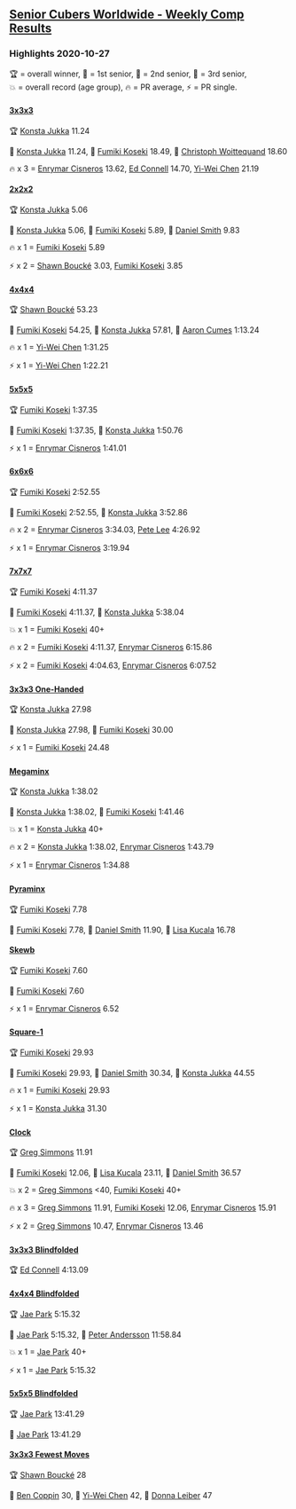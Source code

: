 <style>table {white-space: nowrap;}</style>
<link rel="stylesheet" type="text/css" href="/scw-comp/css/flags.css" />

## [Senior Cubers Worldwide - Weekly Comp Results](/scw-comp/results/)
### Highlights 2020-10-27

<span style="white-space: nowrap;">🏆 = overall winner</span>, <span style="white-space: nowrap;">🥇 = 1st senior</span>, <span style="white-space: nowrap;">🥈 = 2nd senior</span>, <span style="white-space: nowrap;">🥉 = 3rd senior</span>, <span style="white-space: nowrap;">💥 = overall record (age group)</span>, <span style="white-space: nowrap;">🔥 = PR average</span>, <span style="white-space: nowrap;">⚡ = PR single</span>.

#### [3x3x3](333.md)

<span style="white-space: nowrap;">🏆 [Konsta Jukka](../../persons/konsta_jukka/333.md) 11.24</span>

<span style="white-space: nowrap;">🥇 [Konsta Jukka](../../persons/konsta_jukka/333.md) 11.24</span>, <span style="white-space: nowrap;">🥈 [Fumiki Koseki](../../persons/fumiki_koseki/333.md) 18.49</span>, <span style="white-space: nowrap;">🥉 [Christoph Woittequand](../../persons/christoph_woittequand/333.md) 18.60</span>

🔥 x 3 = <span style="white-space: nowrap;">[Enrymar Cisneros](../../persons/enrymar_cisneros/333.md) 13.62</span>, <span style="white-space: nowrap;">[Ed Connell](../../persons/ed_connell/333.md) 14.70</span>, <span style="white-space: nowrap;">[Yi-Wei Chen](../../persons/yi_wei_chen/333.md) 21.19</span>

#### [2x2x2](222.md)

<span style="white-space: nowrap;">🏆 [Konsta Jukka](../../persons/konsta_jukka/222.md) 5.06</span>

<span style="white-space: nowrap;">🥇 [Konsta Jukka](../../persons/konsta_jukka/222.md) 5.06</span>, <span style="white-space: nowrap;">🥈 [Fumiki Koseki](../../persons/fumiki_koseki/222.md) 5.89</span>, <span style="white-space: nowrap;">🥉 [Daniel Smith](../../persons/daniel_smith/222.md) 9.83</span>

🔥 x 1 = <span style="white-space: nowrap;">[Fumiki Koseki](../../persons/fumiki_koseki/222.md) 5.89</span>

⚡ x 2 = <span style="white-space: nowrap;">[Shawn Boucké](../../persons/shawn_boucke/222.md) 3.03</span>, <span style="white-space: nowrap;">[Fumiki Koseki](../../persons/fumiki_koseki/222.md) 3.85</span>

#### [4x4x4](444.md)

<span style="white-space: nowrap;">🏆 [Shawn Boucké](../../persons/shawn_boucke/444.md) 53.23</span>

<span style="white-space: nowrap;">🥇 [Fumiki Koseki](../../persons/fumiki_koseki/444.md) 54.25</span>, <span style="white-space: nowrap;">🥈 [Konsta Jukka](../../persons/konsta_jukka/444.md) 57.81</span>, <span style="white-space: nowrap;">🥉 [Aaron Cumes](../../persons/aaron_cumes/444.md) 1:13.24</span>

🔥 x 1 = <span style="white-space: nowrap;">[Yi-Wei Chen](../../persons/yi_wei_chen/444.md) 1:31.25</span>

⚡ x 1 = <span style="white-space: nowrap;">[Yi-Wei Chen](../../persons/yi_wei_chen/444.md) 1:22.21</span>

#### [5x5x5](555.md)

<span style="white-space: nowrap;">🏆 [Fumiki Koseki](../../persons/fumiki_koseki/555.md) 1:37.35</span>

<span style="white-space: nowrap;">🥇 [Fumiki Koseki](../../persons/fumiki_koseki/555.md) 1:37.35</span>, <span style="white-space: nowrap;">🥈 [Konsta Jukka](../../persons/konsta_jukka/555.md) 1:50.76</span>

⚡ x 1 = <span style="white-space: nowrap;">[Enrymar Cisneros](../../persons/enrymar_cisneros/555.md) 1:41.01</span>

#### [6x6x6](666.md)

<span style="white-space: nowrap;">🏆 [Fumiki Koseki](../../persons/fumiki_koseki/666.md) 2:52.55</span>

<span style="white-space: nowrap;">🥇 [Fumiki Koseki](../../persons/fumiki_koseki/666.md) 2:52.55</span>, <span style="white-space: nowrap;">🥈 [Konsta Jukka](../../persons/konsta_jukka/666.md) 3:52.86</span>

🔥 x 2 = <span style="white-space: nowrap;">[Enrymar Cisneros](../../persons/enrymar_cisneros/666.md) 3:34.03</span>, <span style="white-space: nowrap;">[Pete Lee](../../persons/pete_lee/666.md) 4:26.92</span>

⚡ x 1 = <span style="white-space: nowrap;">[Enrymar Cisneros](../../persons/enrymar_cisneros/666.md) 3:19.94</span>

#### [7x7x7](777.md)

<span style="white-space: nowrap;">🏆 [Fumiki Koseki](../../persons/fumiki_koseki/777.md) 4:11.37</span>

<span style="white-space: nowrap;">🥇 [Fumiki Koseki](../../persons/fumiki_koseki/777.md) 4:11.37</span>, <span style="white-space: nowrap;">🥈 [Konsta Jukka](../../persons/konsta_jukka/777.md) 5:38.04</span>

💥 x 1 = <span style="white-space: nowrap;">[Fumiki Koseki](../../persons/fumiki_koseki/777.md) 40+</span>

🔥 x 2 = <span style="white-space: nowrap;">[Fumiki Koseki](../../persons/fumiki_koseki/777.md) 4:11.37</span>, <span style="white-space: nowrap;">[Enrymar Cisneros](../../persons/enrymar_cisneros/777.md) 6:15.86</span>

⚡ x 2 = <span style="white-space: nowrap;">[Fumiki Koseki](../../persons/fumiki_koseki/777.md) 4:04.63</span>, <span style="white-space: nowrap;">[Enrymar Cisneros](../../persons/enrymar_cisneros/777.md) 6:07.52</span>

#### [3x3x3 One-Handed](333oh.md)

<span style="white-space: nowrap;">🏆 [Konsta Jukka](../../persons/konsta_jukka/333oh.md) 27.98</span>

<span style="white-space: nowrap;">🥇 [Konsta Jukka](../../persons/konsta_jukka/333oh.md) 27.98</span>, <span style="white-space: nowrap;">🥈 [Fumiki Koseki](../../persons/fumiki_koseki/333oh.md) 30.00</span>

⚡ x 1 = <span style="white-space: nowrap;">[Fumiki Koseki](../../persons/fumiki_koseki/333oh.md) 24.48</span>

#### [Megaminx](minx.md)

<span style="white-space: nowrap;">🏆 [Konsta Jukka](../../persons/konsta_jukka/minx.md) 1:38.02</span>

<span style="white-space: nowrap;">🥇 [Konsta Jukka](../../persons/konsta_jukka/minx.md) 1:38.02</span>, <span style="white-space: nowrap;">🥈 [Fumiki Koseki](../../persons/fumiki_koseki/minx.md) 1:41.46</span>

💥 x 1 = <span style="white-space: nowrap;">[Konsta Jukka](../../persons/konsta_jukka/minx.md) 40+</span>

🔥 x 2 = <span style="white-space: nowrap;">[Konsta Jukka](../../persons/konsta_jukka/minx.md) 1:38.02</span>, <span style="white-space: nowrap;">[Enrymar Cisneros](../../persons/enrymar_cisneros/minx.md) 1:43.79</span>

⚡ x 1 = <span style="white-space: nowrap;">[Enrymar Cisneros](../../persons/enrymar_cisneros/minx.md) 1:34.88</span>

#### [Pyraminx](pyram.md)

<span style="white-space: nowrap;">🏆 [Fumiki Koseki](../../persons/fumiki_koseki/pyram.md) 7.78</span>

<span style="white-space: nowrap;">🥇 [Fumiki Koseki](../../persons/fumiki_koseki/pyram.md) 7.78</span>, <span style="white-space: nowrap;">🥈 [Daniel Smith](../../persons/daniel_smith/pyram.md) 11.90</span>, <span style="white-space: nowrap;">🥉 [Lisa Kucala](../../persons/lisa_kucala/pyram.md) 16.78</span>

#### [Skewb](skewb.md)

<span style="white-space: nowrap;">🏆 [Fumiki Koseki](../../persons/fumiki_koseki/skewb.md) 7.60</span>

<span style="white-space: nowrap;">🥇 [Fumiki Koseki](../../persons/fumiki_koseki/skewb.md) 7.60</span>

⚡ x 1 = <span style="white-space: nowrap;">[Enrymar Cisneros](../../persons/enrymar_cisneros/skewb.md) 6.52</span>

#### [Square-1](sq1.md)

<span style="white-space: nowrap;">🏆 [Fumiki Koseki](../../persons/fumiki_koseki/sq1.md) 29.93</span>

<span style="white-space: nowrap;">🥇 [Fumiki Koseki](../../persons/fumiki_koseki/sq1.md) 29.93</span>, <span style="white-space: nowrap;">🥈 [Daniel Smith](../../persons/daniel_smith/sq1.md) 30.34</span>, <span style="white-space: nowrap;">🥉 [Konsta Jukka](../../persons/konsta_jukka/sq1.md) 44.55</span>

🔥 x 1 = <span style="white-space: nowrap;">[Fumiki Koseki](../../persons/fumiki_koseki/sq1.md) 29.93</span>

⚡ x 1 = <span style="white-space: nowrap;">[Konsta Jukka](../../persons/konsta_jukka/sq1.md) 31.30</span>

#### [Clock](clock.md)

<span style="white-space: nowrap;">🏆 [Greg Simmons](../../persons/greg_simmons/clock.md) 11.91</span>

<span style="white-space: nowrap;">🥇 [Fumiki Koseki](../../persons/fumiki_koseki/clock.md) 12.06</span>, <span style="white-space: nowrap;">🥈 [Lisa Kucala](../../persons/lisa_kucala/clock.md) 23.11</span>, <span style="white-space: nowrap;">🥉 [Daniel Smith](../../persons/daniel_smith/clock.md) 36.57</span>

💥 x 2 = <span style="white-space: nowrap;">[Greg Simmons](../../persons/greg_simmons/clock.md) <40</span>, <span style="white-space: nowrap;">[Fumiki Koseki](../../persons/fumiki_koseki/clock.md) 40+</span>

🔥 x 3 = <span style="white-space: nowrap;">[Greg Simmons](../../persons/greg_simmons/clock.md) 11.91</span>, <span style="white-space: nowrap;">[Fumiki Koseki](../../persons/fumiki_koseki/clock.md) 12.06</span>, <span style="white-space: nowrap;">[Enrymar Cisneros](../../persons/enrymar_cisneros/clock.md) 15.91</span>

⚡ x 2 = <span style="white-space: nowrap;">[Greg Simmons](../../persons/greg_simmons/clock.md) 10.47</span>, <span style="white-space: nowrap;">[Enrymar Cisneros](../../persons/enrymar_cisneros/clock.md) 13.46</span>

#### [3x3x3 Blindfolded](333bf.md)

<span style="white-space: nowrap;">🏆 [Ed Connell](../../persons/ed_connell/333bf.md) 4:13.09</span>

#### [4x4x4 Blindfolded](444bf.md)

<span style="white-space: nowrap;">🏆 [Jae Park](../../persons/jae_park/444bf.md) 5:15.32</span>

<span style="white-space: nowrap;">🥇 [Jae Park](../../persons/jae_park/444bf.md) 5:15.32</span>, <span style="white-space: nowrap;">🥈 [Peter Andersson](../../persons/peter_andersson/444bf.md) 11:58.84</span>

💥 x 1 = <span style="white-space: nowrap;">[Jae Park](../../persons/jae_park/444bf.md) 40+</span>

⚡ x 1 = <span style="white-space: nowrap;">[Jae Park](../../persons/jae_park/444bf.md) 5:15.32</span>

#### [5x5x5 Blindfolded](555bf.md)

<span style="white-space: nowrap;">🏆 [Jae Park](../../persons/jae_park/555bf.md) 13:41.29</span>

<span style="white-space: nowrap;">🥇 [Jae Park](../../persons/jae_park/555bf.md) 13:41.29</span>

#### [3x3x3 Fewest Moves](333fm.md)

<span style="white-space: nowrap;">🏆 [Shawn Boucké](../../persons/shawn_boucke/333fm.md) 28</span>

<span style="white-space: nowrap;">🥇 [Ben Coppin](../../persons/ben_coppin/333fm.md) 30</span>, <span style="white-space: nowrap;">🥈 [Yi-Wei Chen](../../persons/yi_wei_chen/333fm.md) 42</span>, <span style="white-space: nowrap;">🥉 [Donna Leiber](../../persons/donna_leiber/333fm.md) 47</span>


<!-- Global site tag (gtag.js) - Google Analytics -->
<script async src="https://www.googletagmanager.com/gtag/js?id=UA-86348435-3"></script>
<script>window.dataLayer = window.dataLayer || []; function gtag() {dataLayer.push(arguments);} gtag('js', new Date()); gtag('config', 'UA-86348435-3');</script>

